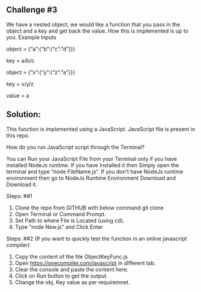 ## Challenge #3

We have a nested object, we would like a function that you pass in the object and a key and get back the value. How this is implemented is up to you.
Example Inputs

object = {“a”:{“b”:{“c”:”d”}}}

key = a/b/c

object = {“x”:{“y”:{“z”:”a”}}}

key = x/y/z

value = a


## Solution:

This function is implemented using a JavaScript. JavaScript file is present in this repo.

How do you run JavaScript script through the Terminal?

You can Run your JavaScript File from your Terminal only if you have installed NodeJs runtime. 
If you have Installed it then Simply open the terminal and type “node FileName.js”. 
If you don’t have NodeJs runtime environment then go to NodeJs Runtime Environment Download and Download it.

Steps: ##1

1. Clone the repo from GITHUB with below command 
	git clone 
2. Open Terminal or Command Prompt.
3. Set Path to where File is Located (using cd).
4. Type “node New.js” and Click Enter


Steps: ##2 (If you want to quickly test the function in an online javascript compiler)
1. Copy the content of the file ObjectKeyFunc.js 
2. Open https://onecompiler.com/javascript in different tab.
3. Clear the console and paste the content here.
4. Click on Run button to get the output.
5. Change the obj, Key value as per requiremnet.
